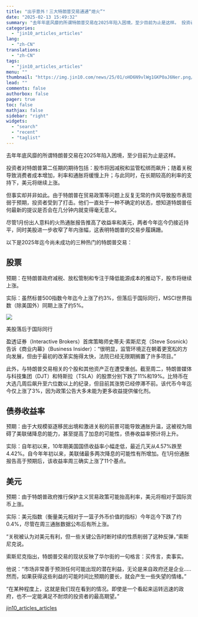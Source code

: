 ```yaml
---
title: "出乎意外！三大特朗普交易通通“熄火”"
date: "2025-02-13 15:49:32"
summary: "去年年底风靡的所谓特朗普交易在2025年陷入困境，至少目前为止是这样。 投资者对特朗普第二任期的期待..."
categories:
  - "jin10_articles_articles"
lang:
  - "zh-CN"
translations:
  - "zh-CN"
tags:
  - "jin10_articles_articles"
menu: ""
thumbnail: "https://img.jin10.com/news/25/01/oHD6N9vlWg1GKP0aJ6Ner.png/lite"
lead: ""
comments: false
authorbox: false
pager: true
toc: false
mathjax: false
sidebar: "right"
widgets:
  - "search"
  - "recent"
  - "taglist"
---
```


去年年底风靡的所谓特朗普交易在2025年陷入困境，至少目前为止是这样。

投资者对特朗普第二任期的期待包括：股市将因减税和监管松绑而飙升；随着关税导致消费者成本增加，利率和通胀将缓慢上升；与此同时，在长期较高的利率的支持下，美元将继续上涨。

但事实却并非如此。由于特朗普在贸易政策等问题上反复无常的作风导致股市表现弱于预期，投资者受到了打击。他们一直处于一种不确定的状态，想知道特朗普任何最新的提议是否会在几分钟内就变得毫无意义。

尽管1月份出人意料的火热通胀报告推高了收益率和美元，两者今年迄今仍接近持平，同时美股进一步收窄了年内涨幅，这表明特朗普的交易步履蹒跚。

以下是2025年迄今尚未成功的三种热门的特朗普交易：

股票
--

预期：在特朗普政府减税、放松管制和专注于降低能源成本的推动下，股市将继续上涨。

实际：虽然标普500指数今年迄今上涨了约3%，但落后于国际同行，MSCI世界指数（除美国外）同期上涨了约5%。

![](https://img.jin10.com/news/25/02/GbsV7jqzMYF-R5Lyv8OVc.png)

美股落后于国际同行


盈透证券（Interactive Brokers）首席策略师史蒂夫·索斯尼克（Steve Sosnick）告诉《商业内幕》（Business Insider）：“很明显，监管环境正在朝着更宽松的方向发展，但由于最初的改革实施得太快，法院已经无限期搁置了许多项目。”

此外，与特朗普交易相关的个股和其他资产正在遭受重创。截至周二，特朗普媒体与科技集团（DJT）和特斯拉（TSLA）的股票分别下跌了11%和19%。比特币在大选几周后飙升至六位数以上的纪录，但目前其涨势已经停滞不前。该代币今年迄今仅上涨了3%，因为政策公告大多未能为更多收益提供催化剂。

债券收益率
-----

预期：由于大规模驱逐移民出境和激进关税的前景可能导致通胀升温，这被视为阻碍了美联储降息的能力，甚至提高了加息的可能性，债券收益率预计将上升。

实际：自年初以来，10年期美国国债收益率小幅走低，最近几天从4.57%跌至4.42%。自今年年初以来，美联储最多两次降息的可能性有所增加。在1月份通胀报告高于预期后，该收益率周三确实上涨了11个基点。

美元
--

预期：由于特朗普政府推行保护主义贸易政策可能抬高利率，美元将相对于国际货币上涨。

实际：美元指数（衡量美元相对于一篮子外币价值的指标）今年迄今下跌了约0.4%，尽管在周三通胀数据公布后有所上涨。

“关税被认为对美元有利，但一些关键公告时断时续的性质削弱了这种反弹，”索斯尼克说。

索斯尼克指出，特朗普交易的现状反映了华尔街的一句格言：买传言，卖事实。

他说：“市场非常善于预测任何可能出现的潜在利益，无论是来自政府还是企业.....然而，如果获得这些利益的可能时间比预期的要长，就会产生一些失望的情绪。”

“在某种程度上，这就是我们现在看到的情况。即使是一个看起来运转迅速的政府，也不一定能满足不耐烦的投资者的最高期望。”

[jin10_articles_articles](https://xnews.jin10.com/details/163052)
